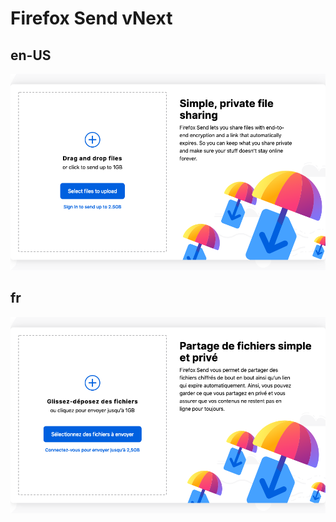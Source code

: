# Firefox Send vNext

## en-US

![](./shots/home-el-en-US.png)

## fr

![](./shots/home-el-fr.png)

